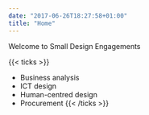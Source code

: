 ```yaml
---
date: "2017-06-26T18:27:58+01:00"
title: "Home"
---
```


Welcome to Small Design Engagements

{{< ticks >}}
* Business analysis
* ICT design
* Human-centred design
* Procurement
{{< /ticks >}}